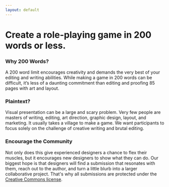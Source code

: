 ```yaml
---
layout: default
---
```


# Create a role-playing game in 200 words or less.

### Why 200 Words?

A 200 word limit encourages creativity and demands the very best of your editing and writing abilities. While making a game in 200 words can be difficult, it’s less of a daunting commitment than editing and proofing 85 pages with art and layout.

### Plaintext?

Visual presentation can be a large and scary problem. Very few people are masters of writing, editing, art direction, graphic design, layout, and marketing. It usually takes a village to make a game. We want participants to focus solely on the challenge of creative writing and brutal editing.

### Encourage the Community

Not only does this give experienced designers a chance to flex their muscles, but it encourages new designers to show what they can do. Our biggest hope is that designers will find a submission that resonates with them, reach out to the author, and turn a little blurb into a larger collaborative project. That's why all submissions are protected under the [Creative Commons license]({{site.baseurl}}/licensing.md).
